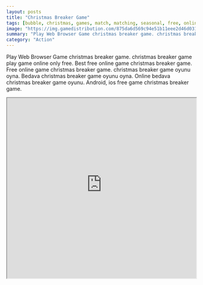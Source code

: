 ```yaml
---
layout: posts
title: "Christmas Breaker Game"
tags: [bubble, christmas, games, match, matching, seasonal, free, online, games, oyna, game, free, games, play, play, games]
image: "https://img.gamedistribution.com/875da6d569c94e51b11eee2d46d031fa.jpg"
summary: "Play Web Browser Game christmas breaker game. christmas breaker game play game online only free. Best free online game christmas breaker game. Free online game christmas breaker game. christmas breaker game oyunu oyna. Bedava christmas breaker game oyunu oyna. Online bedava christmas breaker game oyunu. Android, ios free game christmas breaker game."
category: "Action"
---
```


Play Web Browser Game christmas breaker game. christmas breaker game play game online only free. Best free online game christmas breaker game. Free online game christmas breaker game. christmas breaker game oyunu oyna. Bedava christmas breaker game oyunu oyna. Online bedava christmas breaker game oyunu. Android, ios free game christmas breaker game.

<iframe width="100%" height="480px;" src="https://html5.gamedistribution.com/875da6d569c94e51b11eee2d46d031fa/"></iframe>
